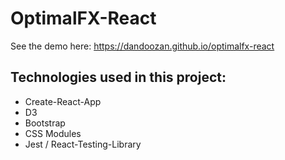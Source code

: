 # OptimalFX-React

See the demo here: https://dandoozan.github.io/optimalfx-react

## Technologies used in this project:

- Create-React-App
- D3
- Bootstrap
- CSS Modules
- Jest / React-Testing-Library
